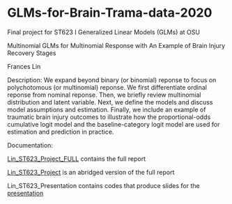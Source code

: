 # GLMs-for-Brain-Trama-data-2020
Final project for ST623 I Generalized Linear Models (GLMs) at OSU

Multinomial GLMs for Multinomial Response with An Example of Brain Injury Recovery Stages

Frances Lin

Description: We expand beyond binary (or binomial) reponse to focus on polychotomous (or multinomial) reponse. We first differentiate ordinal reponse from nominal reponse. Then, we briefly review multinomial distribution and latent variable. Next, we define the models and discuss model assumptions and estimation. Finally, we include an example of traumatic brain injury outcomes to illustrate how the proportional-odds cumulative logit model and the baseline-category logit model are used for estimation and prediction in practice.

Documentation:

[Lin_ST623_Project_FULL](https://github.com/franceslinyc/GLMs-for-Brain-Trama-data-2020/blob/main/analysis/Lin_ST623_Project_FULL.pdf) contains the full report

[Lin_ST623_Project](https://github.com/franceslinyc/GLMs-for-Brain-Trama-data-2020/blob/main/analysis/Lin_ST623_Project.pdf) is an abridged version of the full report

Lin_ST623_Presentation contains codes that produce slides for the [presentation](https://github.com/franceslinyc/GLMs-for-Brain-Trama-data-2020/blob/main/analysis/Lin_ST623_Presentation.pdf) 




